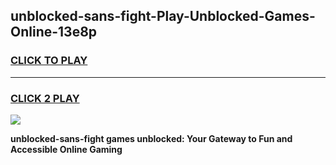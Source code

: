 
## unblocked-sans-fight-Play-Unblocked-Games-Online-13e8p
<h3>
<a href="https://premium76.site?title=unblocked-sans-fight&ref=25A">CLICK TO PLAY</a></h3>
<hr>

<h3>
<a href="https://premium76.site?title=unblocked-sans-fight&ref=25A">CLICK 2 PLAY</a>
  
</h3>

<a href="https://premium76.site?title=unblocked-sans-fight&ref=25A"><img src="https://clearcache.store/games.png"></a>


**unblocked-sans-fight games unblocked: Your Gateway to Fun and Accessible Online Gaming**
